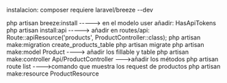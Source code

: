 instalacion:
composer requiere laravel/breeze --dev

php artisan breeze:install -----> en el modelo user añadir: HasApiTokens
php artisan install:api  -----> añadir en routes/api: Route::apiResource('products', ProductController::class);
php artisan make:migration create_products_table
php artisan migrate
php artisan make:model Product ----> añadir los fillable y table
php artisan make:controller Api/ProductController --->añadir los métodos
php artisan route list  ---->comando que muestra los request de productos
php artisan make:resource ProductResource
